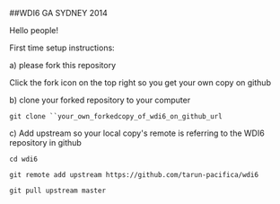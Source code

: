 ##WDI6 GA SYDNEY 2014

Hello people!

First time setup instructions:

a) please fork this repository

Click the fork icon on the top right so you get your own copy on github

b) clone your forked repository to your computer

`git clone ``your_own_forkedcopy_of_wdi6_on_github_url`

c) Add upstream so your local copy's remote is referring to the WDI6 repository in github

`cd wdi6`

`git remote add upstream https://github.com/tarun-pacifica/wdi6`

`git pull upstream master`
